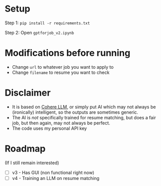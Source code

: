 # Setup
Step 1:
`pip install -r requirements.txt`

Step 2: Open `gptforjob_v2.ipynb`

# Modifications before running
- Change `url` to whatever job you want to apply to
- Change `filename` to resume you want to check

# Disclaimer
- It is based on [Cohere LLM](https://cohere.com/), or simply put AI which may not always be (ironically) intelligent, so the outputs are sometimes generic.
- The AI is *not* specifically trained for resume matching, but does a fair job, but then again, may not always be perfect.
- The code uses my personal API key

# Roadmap
(If  I still remain interested)
- [ ] v3 - Has GUI (non functional right now)
- [ ] v4 - Training an LLM on resume matching
